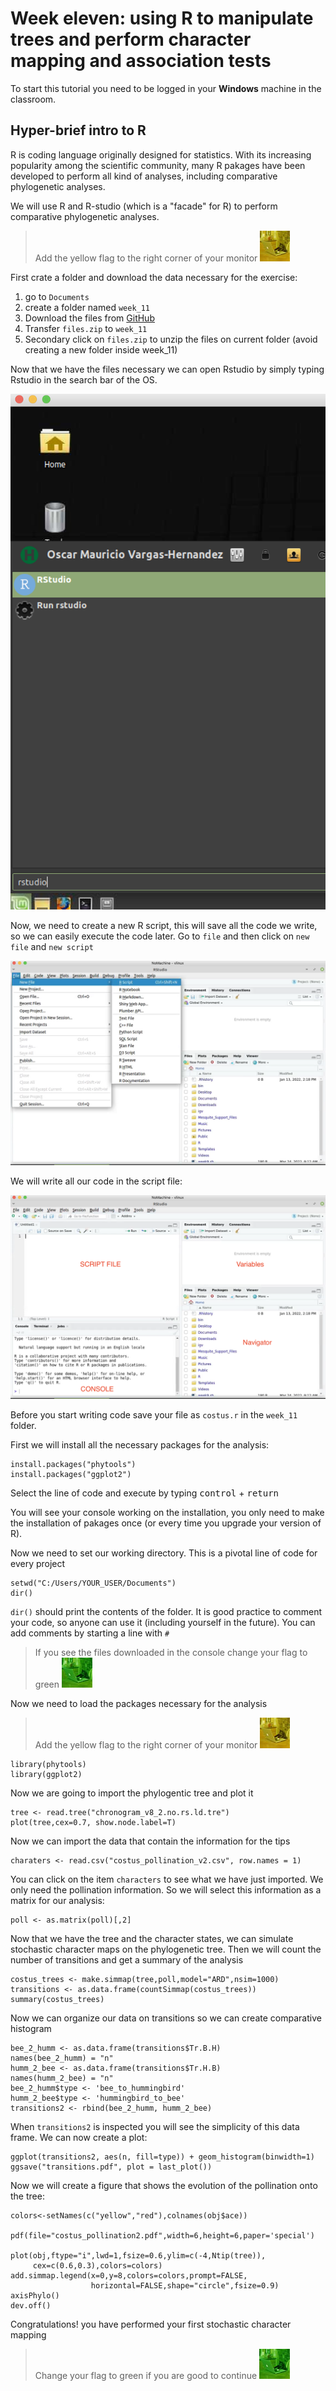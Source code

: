# Week eleven: using R to manipulate trees and perform character mapping and association tests

To start this tutorial you need to be logged in your **Windows** machine in the classroom.


## Hyper-brief intro to R

R is coding language originally designed for statistics. With its increasing popularity among the scientific community, many R pakages have been developed to perform all kind of analyses, including comparative phylogenetic analyses.

We will use R and R-studio (which is a "facade" for R) to perform comparative phylogenetic analyses. 

> Add the yellow flag to the right corner of your monitor ![](img/yellow.jpeg)

First crate a folder and download the data necessary for the exercise:

1. go to `Documents`
2. create a folder named `week_11`
3. Download the files from [GitHub](https://github.com/oscarvargash/biol_550_2022/raw/main/week_11/files/files.zip)
4. Transfer `files.zip` to `week_11`
5. Secondary click on `files.zip` to unzip the files on current folder (avoid creating a new folder inside week_11)

Now that we have the files necessary we can open Rstudio by simply typing Rstudio in the search bar of the OS.

![](img/search.png)

Now, we need to create a new R script, this will save all the code we write, so we can easily execute the code later. Go to `file` and then click on `new file` and `new script`

![](img/script.png)

We will write all our code in the script file:

![](img/rstudio.png)

Before you start writing code save your file as `costus.r` in the `week_11` folder.

First we will install all the necessary packages for the analysis:

```
install.packages("phytools")
install.packages("ggplot2")
```

Select the line of code and execute by typing <kbd>control</kbd> + <kbd>return</kbd>

You will see your console working on the installation, you only need to make the installation of pakages once (or every time you upgrade your version of R).

Now we need to set our working directory. This is a pivotal line of code for every project

```
setwd("C:/Users/YOUR_USER/Documents")
dir()
```

`dir()` should print the contents of the folder. It is good practice to comment your code, so anyone can use it (including yourself in the future). You can add comments by starting a line with `#`

> If you see the files downloaded in the console change your flag to green ![](img/green.jpeg)

Now we need to load the packages necessary for the analysis

> Add the yellow flag to the right corner of your monitor ![](img/yellow.jpeg)

```
library(phytools)
library(ggplot2)
```
Now we are going to import the phylogentic tree and plot it

```
tree <- read.tree("chronogram_v8_2.no.rs.ld.tre")
plot(tree,cex=0.7, show.node.label=T)
```

Now we can import the data that contain the information for the tips

```
charaters <- read.csv("costus_pollination_v2.csv", row.names = 1)
```

You can click on the item `characters` to see what we have just imported. We only need the pollination information. So we will select this information as a matrix for our analysis:

```
poll <- as.matrix(poll)[,2]
```

Now that we have the tree and the character states, we can simulate stochastic character maps on the phylogenetic tree. Then we will count the number of transitions and get a summary of the analysis

```
costus_trees <- make.simmap(tree,poll,model="ARD",nsim=1000)
transitions <- as.data.frame(countSimmap(costus_trees)) 
summary(costus_trees)
```

Now we can organize our data on transitions so we can create comparative histogram

```
bee_2_humm <- as.data.frame(transitions$Tr.B.H)
names(bee_2_humm) = "n"
humm_2_bee <- as.data.frame(transitions$Tr.H.B)
names(humm_2_bee) = "n"
bee_2_humm$type <- 'bee_to_hummingbird'
humm_2_bee$type <- 'hummingbird_to_bee'
transitions2 <- rbind(bee_2_humm, humm_2_bee)
```
When `transitions2` is inspected you will see the simplicity of this data frame. We can now create a plot:

```
ggplot(transitions2, aes(n, fill=type)) + geom_histogram(binwidth=1)
ggsave("transitions.pdf", plot = last_plot())
```

Now we will create a figure that shows the evolution of the pollination onto the tree:

```
colors<-setNames(c("yellow","red"),colnames(obj$ace)) 

pdf(file="costus_pollination2.pdf",width=6,height=6,paper='special') 

plot(obj,ftype="i",lwd=1,fsize=0.6,ylim=c(-4,Ntip(tree)),
     cex=c(0.6,0.3),colors=colors)
add.simmap.legend(x=0,y=8,colors=colors,prompt=FALSE,
                  horizontal=FALSE,shape="circle",fsize=0.9)
axisPhylo()
dev.off()
```

Congratulations! you have performed your first stochastic character mapping
 

> Change your flag to green if you are good to continue ![](img/green.jpeg)



